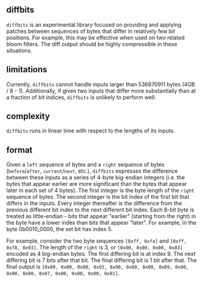 diffbits
-----
`diffbits` is an experimental library focused on providing and applying patches between sequences of
bytes that differ in relatively few bit positions. For example, this may be effective when used on
two related bloom filters. The diff output should be highly compressible in these situations.


limitations
-----
Currently, `diffbits` cannot handle inputs larger than 536870911 bytes (4GB / 8 - 1). Additionally,
if given two inputs that differ more substantially than at a fraction of bit indices, `diffbits` is
unlikely to perform well.



complexity
-----
`diffbits` runs in linear time with respect to the lengths of its inputs.


format
-----
Given a `left` sequence of bytes and a `right` sequence of bytes (`before`/`after`,
`current`/`next`, etc.), `diffbits` expresses the difference between these inputs as a series of
4-byte big-endian integers (i.e. the bytes that appear earlier are more significant than the bytes
that appear later in each set of 4 bytes). The first integer is the byte length of the `right`
sequence of bytes. The second integer is the bit index of the first bit that differs in the inputs.
Every integer thereafter is the difference from the previous different bit index to the next
different bit index. Each 8-bit byte is treated as little-endian - bits that appear "earlier"
(starting from the right) in the byte have a lower index than bits that appear "later". For example,
in the byte 0b0010\_0000, the set bit has index 5.

For example, consider the two byte sequences `[0xff, 0xfa]` and `[0xff, 0xf8, 0x03]`. The length of
the `right` is 3, or `[0x00, 0x00, 0x00, 0x03]` encoded as 4 big-endian bytes. The first differing
bit is at index 9. The next differing bit is 7 bits after that bit. The final differing bit is 1 bit
after that. The final output is `[0x00, 0x00, 0x00, 0x03, 0x00, 0x00, 0x00, 0x09, 0x00, 0x00, 0x00,
0x07, 0x00, 0x00, 0x00, 0x01]`.
